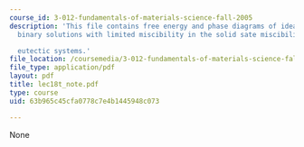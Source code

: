 ```yaml
---
course_id: 3-012-fundamentals-of-materials-science-fall-2005
description: 'This file contains free energy and phase diagrams of ideal binary solutions,
  binary solutions with limited miscibility in the solid sate miscibility gaps and

  eutectic systems.'
file_location: /coursemedia/3-012-fundamentals-of-materials-science-fall-2005/63b965c45cfa0778c7e4b1445948c073_lec18t_note.pdf
file_type: application/pdf
layout: pdf
title: lec18t_note.pdf
type: course
uid: 63b965c45cfa0778c7e4b1445948c073

---
```

None
